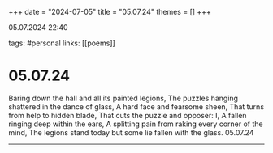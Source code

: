+++
date = "2024-07-05"
title = "05.07.24"
themes = []
+++

05.07.2024 22:40

tags: #personal
links: [[poems]]

# 05.07.24

Baring down the hall and all its painted legions,
The puzzles hanging shattered in the dance of glass,
A hard face and fearsome sheen,
That turns from help to hidden blade,
That cuts the puzzle and opposer: I,
A fallen ringing deep within the ears,
A splitting pain from raking every corner of the mind,
The legions stand today but some lie fallen with the glass.
05.07.24

---

